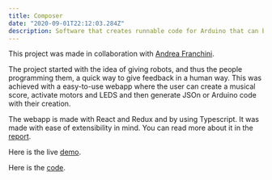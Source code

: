 ```yaml
---
title: Composer
date: "2020-09-01T22:12:03.284Z"
description: Software that creates runnable code for Arduino that can be used to make music, activate motors and turn on LEDS. 
---
```


This project was made in collaboration with [Andrea Franchini](https://andreafranchini.com).

The project started with the idea of giving robots, and thus the people programming them, a quick way to give feedback in a human way.
This was achieved with a easy-to-use webapp where the user can create a musical score, activate motors and LEDS and then generate JSOn or Arduino code with their creation.

The webapp is made with React and Redux and by using Typescript. It was made with ease of extensibility in mind. You can read more about it in the [report](https://github.com/QUB3X/composer/blob/master/Report.pdf).

Here is the live [demo](https://composer.netlify.app).

Here is the [code](https://github.com/QUB3X/composer).


